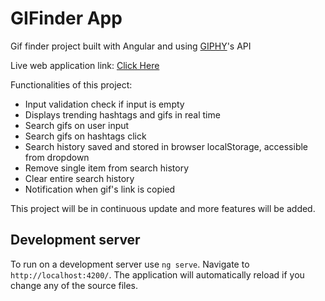 # GIFinder App

<p>Gif finder project built with Angular and using <a href="https://giphy.com/" target="_blank">GIPHY</a>'s API</p>
<p>Live web application link: <a href="https://glistening-kataifi-d84de8.netlify.app/" target="_blank">Click Here</a></p>
<p>Functionalities of this project:</p>
<ul>
    <li>Input validation check if input is empty</li>
    <li>Displays trending hashtags and gifs in real time</li>
    <li>Search gifs on user input</li>
    <li>Search gifs on hashtags click</li>
    <li>Search history saved and stored in browser localStorage, accessible from dropdown</li>
    <li>Remove single item from search history</li>
    <li>Clear entire search history</li>
    <li>Notification when gif's link is copied</li>
</ul>
<p>This project will be in continuous update and more features will be added.</p>

## Development server

To run on a development server use `ng serve`. Navigate to `http://localhost:4200/`. The application will automatically reload if you change any of the source files.


